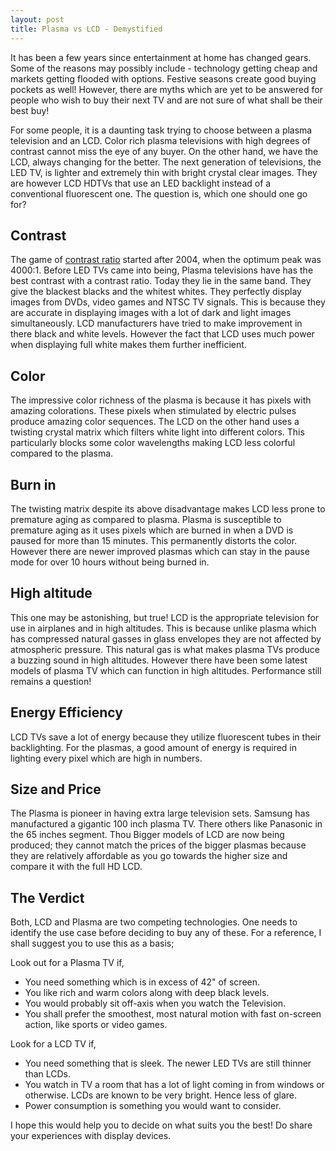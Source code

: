 ```yaml
---
layout: post
title: Plasma vs LCD - Demystified
---
```


It has been a few years since entertainment at home has changed gears. Some of the reasons may possibly include - technology getting cheap and markets getting flooded with options. Festive seasons create good buying pockets as well! However, there are myths which are yet to be answered for people who wish to buy their next TV and are not sure of what shall be their best buy!

For some people, it is a daunting task trying to choose between a plasma television and an LCD. Color rich plasma televisions with high degrees of contrast cannot miss the eye of any buyer. On the other hand, we have the LCD, always changing for the better. The next generation of televisions, the LED TV, is lighter and extremely thin with bright crystal clear images. They are however LCD HDTVs that use an LED backlight instead of a conventional fluorescent one. The question is, which one should one go for?

## Contrast

The game of <a href="http://www.practical-home-theater-guide.com/contrast-ratio.html">contrast ratio</a> started after 2004, when the optimum peak was 4000:1. Before LED TVs came into being, Plasma televisions have has the best contrast with a contrast ratio. Today they lie in the same band. They give the blackest blacks and the whitest whites.  They perfectly display images from DVDs, video games and NTSC TV signals. This is because they are accurate in displaying images with a lot of dark and light images  simultaneously. LCD manufacturers have tried to make improvement in there black and white levels. However the fact that LCD uses much power when displaying full white makes them further inefficient.

## Color

The impressive color richness of the plasma is because it has pixels with amazing colorations. These pixels when stimulated by electric pulses produce amazing color sequences. The LCD on the other hand uses a twisting crystal matrix which filters white light into different colors. This particularly blocks some color wavelengths making LCD less colorful compared to the plasma.

## Burn in

The twisting matrix despite its above disadvantage makes LCD less prone to premature aging as compared to plasma. Plasma is susceptible to premature aging as it uses pixels which are burned in when a DVD is paused for more than 15 minutes. This permanently distorts the color. However there are newer improved plasmas which can stay in the pause mode for over 10 hours without being burned in.

## High altitude

This one may be astonishing, but true! LCD is the appropriate television for use in airplanes and in high altitudes. This is because unlike plasma which has compressed natural gasses in glass envelopes they are not affected by atmospheric pressure. This natural gas is what makes plasma TVs produce a buzzing sound in high altitudes. However there have been some latest models of plasma TV which can function in high altitudes. Performance still remains a question!

## Energy Efficiency

LCD TVs save a lot of energy because they utilize fluorescent tubes in their backlighting. For the plasmas, a good amount of energy is required in lighting every pixel which are high in numbers.

## Size and Price

The Plasma is pioneer in having extra large television sets. Samsung has manufactured a gigantic 100 inch plasma TV. There others like Panasonic in the 65 inches segment. Thou Bigger models of LCD are now being produced; they cannot match the prices of the bigger plasmas because they are relatively affordable as you go towards the higher size and compare it with the full HD LCD.

## The Verdict

Both, LCD and Plasma are two competing technologies. One needs to identify the use case before deciding to buy any of these. For a reference, I shall suggest you to use this as a basis;

Look out for a Plasma TV if,

- You need something which is in excess of 42" of screen.
- You like rich and warm colors along with deep black levels.
- You would probably sit off-axis when you watch the Television.
- You shall prefer the smoothest, most natural motion with fast on-screen action, like sports or video games.

Look for a LCD TV if,

- You need something that is sleek. The newer LED TVs are still thinner than LCDs.
- You watch in TV a room that has a lot of light coming in from windows or otherwise. LCDs are known to be very bright. Hence less of glare.
- Power consumption is something you would want to consider.

I hope this would help you to decide on what suits you the best! Do share your experiences with display devices.